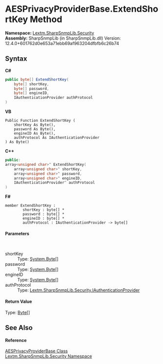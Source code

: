 # AESPrivacyProviderBase.ExtendShortKey Method 
 

**Namespace:**&nbsp;<a href="N_Lextm_SharpSnmpLib_Security">Lextm.SharpSnmpLib.Security</a><br />**Assembly:**&nbsp;SharpSnmpLib (in SharpSnmpLib.dll) Version: 12.4.0+601762d0e653a71ebb69af963204dfbfb6c26b74

## Syntax

**C#**<br />
``` C#
public byte[] ExtendShortKey(
	byte[] shortKey,
	byte[] password,
	byte[] engineID,
	IAuthenticationProvider authProtocol
)
```

**VB**<br />
``` VB
Public Function ExtendShortKey ( 
	shortKey As Byte(),
	password As Byte(),
	engineID As Byte(),
	authProtocol As IAuthenticationProvider
) As Byte()
```

**C++**<br />
``` C++
public:
array<unsigned char>^ ExtendShortKey(
	array<unsigned char>^ shortKey, 
	array<unsigned char>^ password, 
	array<unsigned char>^ engineID, 
	IAuthenticationProvider^ authProtocol
)
```

**F#**<br />
``` F#
member ExtendShortKey : 
        shortKey : byte[] * 
        password : byte[] * 
        engineID : byte[] * 
        authProtocol : IAuthenticationProvider -> byte[] 

```


#### Parameters
&nbsp;<dl><dt>shortKey</dt><dd>Type: <a href="https://docs.microsoft.com/dotnet/api/system.byte" target="_blank" rel="noopener noreferrer">System.Byte</a>[]<br /></dd><dt>password</dt><dd>Type: <a href="https://docs.microsoft.com/dotnet/api/system.byte" target="_blank" rel="noopener noreferrer">System.Byte</a>[]<br /></dd><dt>engineID</dt><dd>Type: <a href="https://docs.microsoft.com/dotnet/api/system.byte" target="_blank" rel="noopener noreferrer">System.Byte</a>[]<br /></dd><dt>authProtocol</dt><dd>Type: <a href="T_Lextm_SharpSnmpLib_Security_IAuthenticationProvider">Lextm.SharpSnmpLib.Security.IAuthenticationProvider</a><br /></dd></dl>

#### Return Value
Type: <a href="https://docs.microsoft.com/dotnet/api/system.byte" target="_blank" rel="noopener noreferrer">Byte</a>[]

## See Also


#### Reference
<a href="T_Lextm_SharpSnmpLib_Security_AESPrivacyProviderBase">AESPrivacyProviderBase Class</a><br /><a href="N_Lextm_SharpSnmpLib_Security">Lextm.SharpSnmpLib.Security Namespace</a><br />